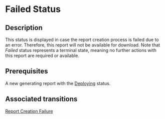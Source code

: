 # Failed Status 
## Description
This status is displayed in case the report creation process is failed due to an error. Therefore, this report will not be available for download. Note that *Failed* status represents a terminal state, meaning no further actions with this report are required or available.
## Prerequisites
A new generating report with the [Deploying](s-b-deploying.html) status.
## Associated transitions
[Report Creation Failure](t-4-dep-failed.html)
